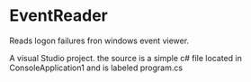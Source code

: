 # EventReader
Reads logon failures fron windows event viewer.

A visual Studio project. the source is a simple c# file located in ConsoleApplication1 and is labeled program.cs
